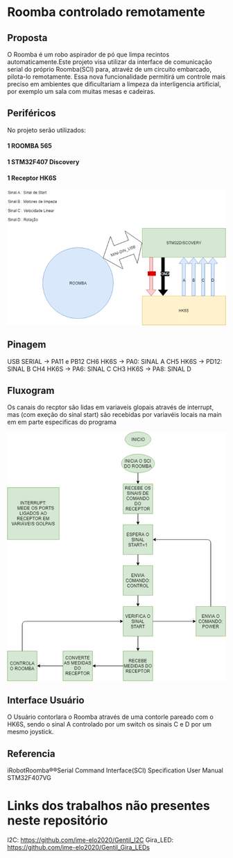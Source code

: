 # Roomba controlado remotamente 


## Proposta

  O Roomba é um robo aspirador de pó que limpa recintos automaticamente.Este projeto visa utilizar da interface de comunicação serial do
próprio Roomba(SCI) para, atravéz de um circuito embarcado, pilota-lo remotamente.
  Essa nova funcionalidade permitirá um controle mais preciso em ambientes que dificultariam a limpeza da interligencia artificial, por
exemplo um sala com muitas mesas e cadeiras.
## Periféricos

No projeto serão utilizados:

#### 1 ROOMBA 565
#### 1 STM32F407 Discovery
#### 1 Receptor HK6S

![Perifericos](PeriféricosRoomba.png)

## Pinagem

USB SERIAL -> PA11 e PB12 
CH6 HK6S -> PA0: SINAL A
CH5 HK6S -> PD12: SINAL B
CH4 HK6S -> PA6: SINAL C
CH3 HK6S -> PA8: SINAL D

## Fluxogram
  Os canais do recptor são lidas em variaveis glopais através de interrupt, mas (com exeção do sinal start) são recebidas por variavéis
locais na main em em parte especificas do programa

![Fluxograma](fluxograma.png)

## Interface Usuário
  O Usuário contorlara o Roomba através de uma contorle pareado com o HK6S, sendo o sinal A controlado por um switch os sinais C e D por um
mesmo joystick.

## Referencia
iRobotRoomba®®Serial Command Interface(SCI) Specification
User Manual STM32F407VG

# Links dos trabalhos não presentes neste repositório
I2C: https://github.com/ime-elo2020/Gentil_I2C
Gira_LED: https://github.com/ime-elo2020/Gentil_Gira_LEDs
